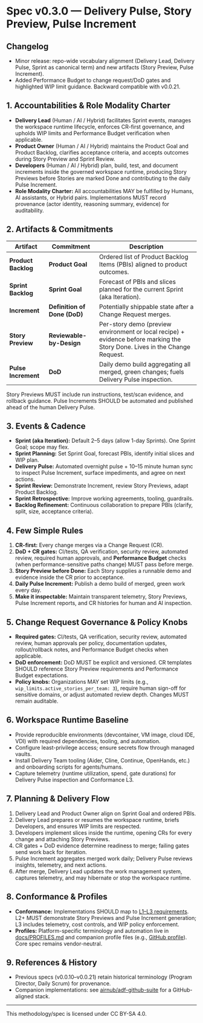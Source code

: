 # Spec v0.3.0 — Delivery Pulse, Story Preview, Pulse Increment

## Changelog

- Minor release: repo-wide vocabulary alignment (Delivery Lead, Delivery Pulse, Sprint as canonical term) and new artifacts (Story Preview, Pulse Increment).
- Added Performance Budget to change request/DoD gates and highlighted WIP limit guidance. Backward compatible with v0.0.21.

## 1. Accountabilities & Role Modality Charter
- **Delivery Lead** (Human / AI / Hybrid) facilitates Sprint events, manages the workspace runtime lifecycle, enforces CR-first governance, and upholds WIP limits and Performance Budget verification when applicable.
- **Product Owner** (Human / AI / Hybrid) maintains the Product Goal and Product Backlog, clarifies acceptance criteria, and accepts outcomes during Story Preview and Sprint Review.
- **Developers** (Human / AI / Hybrid) plan, build, test, and document increments inside the governed workspace runtime, producing Story Previews before Stories are marked Done and contributing to the daily Pulse Increment.
- **Role Modality Charter:** All accountabilities MAY be fulfilled by Humans, AI assistants, or Hybrid pairs. Implementations MUST record provenance (actor identity, reasoning summary, evidence) for auditability.

## 2. Artifacts & Commitments
| Artifact | Commitment | Description |
|---|---|---|
| **Product Backlog** | **Product Goal** | Ordered list of Product Backlog Items (PBIs) aligned to product outcomes. |
| **Sprint Backlog** | **Sprint Goal** | Forecast of PBIs and slices planned for the current Sprint (aka Iteration). |
| **Increment** | **Definition of Done (DoD)** | Potentially shippable state after a Change Request merges. |
| **Story Preview** | **Reviewable-by-Design** | Per-story demo (preview environment or local recipe) + evidence before marking the Story Done. Lives in the Change Request. |
| **Pulse Increment** | **DoD** | Daily demo build aggregating all merged, green changes; fuels Delivery Pulse inspection. |

Story Previews MUST include run instructions, test/scan evidence, and rollback guidance. Pulse Increments SHOULD be automated and published ahead of the human Delivery Pulse.

## 3. Events & Cadence
- **Sprint (aka Iteration):** Default 2–5 days (allow 1-day Sprints). One Sprint Goal; scope may flex.
- **Sprint Planning:** Set Sprint Goal, forecast PBIs, identify initial slices and WIP plan.
- **Delivery Pulse:** Automated overnight pulse + 10–15 minute human sync to inspect Pulse Increment, surface impediments, and agree on next actions.
- **Sprint Review:** Demonstrate Increment, review Story Previews, adapt Product Backlog.
- **Sprint Retrospective:** Improve working agreements, tooling, guardrails.
- **Backlog Refinement:** Continuous collaboration to prepare PBIs (clarify, split, size, acceptance criteria).

## 4. Few Simple Rules
1. **CR-first:** Every change merges via a Change Request (CR).
2. **DoD + CR gates:** CI/tests, QA verification, security review, automated review, required human approvals, and **Performance Budget** checks (when performance-sensitive paths change) MUST pass before merge.
3. **Story Preview before Done:** Each Story supplies a runnable demo and evidence inside the CR prior to acceptance.
4. **Daily Pulse Increment:** Publish a demo build of merged, green work every day.
5. **Make it inspectable:** Maintain transparent telemetry, Story Previews, Pulse Increment reports, and CR histories for human and AI inspection.

## 5. Change Request Governance & Policy Knobs
- **Required gates:** CI/tests, QA verification, security review, automated review, human approvals per policy, documentation updates, rollout/rollback notes, and Performance Budget checks when applicable.
- **DoD enforcement:** DoD MUST be explicit and versioned. CR templates SHOULD reference Story Preview requirements and Performance Budget expectations.
- **Policy knobs:** Organizations MAY set WIP limits (e.g., `wip_limits.active_stories_per_team: 3`), require human sign-off for sensitive domains, or adjust automated review depth. Changes MUST remain auditable.

## 6. Workspace Runtime Baseline
- Provide reproducible environments (devcontainer, VM image, cloud IDE, VDI) with required dependencies, tooling, and automation.
- Configure least-privilege access; ensure secrets flow through managed vaults.
- Install Delivery Team tooling (Aider, Cline, Continue, OpenHands, etc.) and onboarding scripts for agents/humans.
- Capture telemetry (runtime utilization, spend, gate durations) for Delivery Pulse inspection and Conformance L3.

## 7. Planning & Delivery Flow
1. Delivery Lead and Product Owner align on Sprint Goal and ordered PBIs.
2. Delivery Lead prepares or resumes the workspace runtime, briefs Developers, and ensures WIP limits are respected.
3. Developers implement slices inside the runtime, opening CRs for every change and attaching Story Previews.
4. CR gates + DoD evidence determine readiness to merge; failing gates send work back for iteration.
5. Pulse Increment aggregates merged work daily; Delivery Pulse reviews insights, telemetry, and next actions.
6. After merge, Delivery Lead updates the work management system, captures telemetry, and may hibernate or stop the workspace runtime.

## 8. Conformance & Profiles
- **Conformance:** Implementations SHOULD map to [L1–L3 requirements](../CONFORMANCE.md). L2+ MUST demonstrate Story Previews and Pulse Increment generation; L3 includes telemetry, cost controls, and WIP policy enforcement.
- **Profiles:** Platform-specific terminology and automation live in [docs/PROFILES.md](../PROFILES.md) and companion profile files (e.g., [GitHub profile](../profiles/github.md)). Core spec remains vendor-neutral.

## 9. References & History
- Previous specs (v0.0.10–v0.0.21) retain historical terminology (Program Director, Daily Scrum) for provenance.
- Companion implementations: see [airnub/adf-github-suite](https://github.com/airnub/adf-github-suite) for a GitHub-aligned stack.

---

This methodology/spec is licensed under CC BY-SA 4.0.
